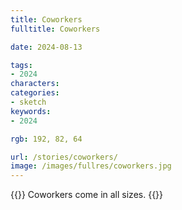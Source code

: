 ```yaml
---
title: Coworkers
fulltitle: Coworkers

date: 2024-08-13

tags:
- 2024
characters:
categories:
- sketch
keywords:
- 2024

rgb: 192, 82, 64

url: /stories/coworkers/
image: /images/fullres/coworkers.jpg
---
```

{{<note caption>}}
Coworkers come in all sizes.
{{</note>}}